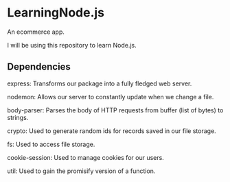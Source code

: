 # LearningNode.js

An ecommerce app.

I will be using this repository to learn Node.js.


## Dependencies

express: Transforms our package into a fully fledged web server.

nodemon: Allows our server to constantly update when we change a file.

body-parser: Parses the body of HTTP requests from buffer (list of bytes) to strings.

crypto: Used to generate random ids for records saved in our file storage.

fs: Used to access file storage.

cookie-session: Used to manage cookies for our users.

util: Used to gain the promisify version of a function.
